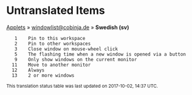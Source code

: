 # Untranslated Items
[Applets](../../../README.md) &#187; [windowlist@cobinja.de](../README.md) &#187; **Swedish (sv)**

       1	Pin to this workspace
       2	Pin to other workspaces
       3	Close window on mouse-wheel click
       5	The flashing time when a new window is opened via a button
       9	Only show windows on the current monitor
      11	Move to another monitor
      12	Always
      13	2 or more windows

<sup>This translation status table was last updated on 2017-10-02, 14:37 UTC.</sup>
